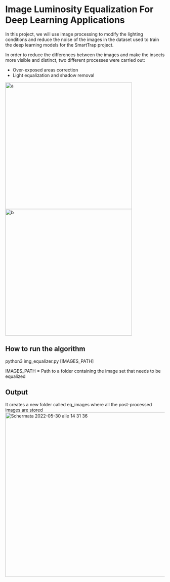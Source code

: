 # Image Luminosity Equalization For Deep Learning Applications
In this project, we will use image processing to modify the lighting conditions and reduce the noise of the images in the dataset used to train the deep learning models for the SmartTrap project.

In order to reduce the differences between the images and make the insects more visible and distinct, two different processes were carried out:
- Over-exposed areas correction
- Light equalization and shadow removal

<img width="400" alt="a" src=https://user-images.githubusercontent.com/55786046/174867759-f7ef2cc5-bed1-41ce-8e66-074de66b1494.jpg)>
<img width="400" alt="b" src=https://user-images.githubusercontent.com/55786046/174867871-6c4e98b2-9c51-4e63-8ccd-82de3f17990d.jpg)>

## How to run the algorithm
python3 img_equalizer.py [IMAGES_PATH]

IMAGES_PATH = Path to a folder containing the image set that needs to be equalized

## Output
It creates a new folder called eq_images where all the post-processed images are stored \
<img width="519" alt="Schermata 2022-05-30 alle 14 31 36" src="https://user-images.githubusercontent.com/55786046/174866854-83f52fdd-53b7-4ae4-933c-5f859e06c921.png">

